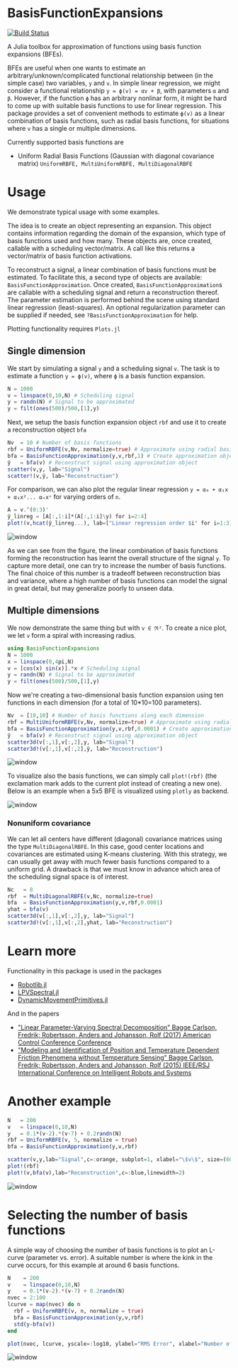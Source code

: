 # BasisFunctionExpansions

[![Build Status](https://travis-ci.org/baggepinnen/BasisFunctionExpansions.jl.svg?branch=master)](https://travis-ci.org/baggepinnen/BasisFunctionExpansions.jl)

A Julia toolbox for approximation of functions using basis function expansions (BFEs).

BFEs are useful when one wants to estimate an arbitrary/unknown/complicated functional relationship between (in the simple case) two variables, `y` and `v`. In simple linear regression, we might consider a functional relationship `y = ϕ(v) = αv + β`, with parameters `α` and `β`. However, if the function `ϕ` has an arbitrary nonlinar form, it might be hard to come up with suitable basis functions to use for linear regression. This package provides a set of convenient methods to estimate `ϕ(v)` as a linear combination of basis functions, such as radial basis functions, for situations where `v` has a single or multiple dimensions.

Currently supported basis functions are
* Uniform Radial Basis Functions (Gaussian with diagonal covariance matrix) `UniformRBFE, MultiUniformRBFE, MultiDiagonalRBFE`




# Usage
We demonstrate typical usage with some examples.

The idea is to create an object representing an expansion. This object contains information regarding the domain of the expansion, which type of basis functions used and how many. These objects are, once created, callable with a scheduling vector/matrix. A call like this returns a vector/matrix of basis function activations.

To reconstruct a signal, a linear combination of basis functions must be estimated. To facilitate this, a second type of objects are available: `BasisFunctionApproximation`. Once created, `BasisFunctionApproximation`s are callable with a scheduling signal and return a reconstruction thereof. The parameter estimation is performed behind the scene using standard linear regression (least-squares). An optional regularization parameter can be supplied if needed, see `?BasisFunctionApproximation` for help.

Plotting functionality requires `Plots.jl`

## Single dimension
We start by simulating a signal `y` and a scheduling signal `v`. The task is to estimate a function `y = ϕ(v)`, where `ϕ` is a basis function expansion.
```julia
N = 1000
v = linspace(0,10,N) # Scheduling signal
y = randn(N) # Signal to be approximated
y = filt(ones(500)/500,[1],y)
```

Next, we setup the basis function expansion object `rbf` and use it to create a reconstruction object `bfa`
```julia
Nv  = 10 # Number of basis functions
rbf = UniformRBFE(v,Nv, normalize=true) # Approximate using radial basis functions with constant width
bfa = BasisFunctionApproximation(y,v,rbf,1) # Create approximation object
ŷ   = bfa(v) # Reconstruct signal using approximation object
scatter(v,y, lab="Signal")
scatter!(v,ŷ, lab="Reconstruction")
```

For comparison, we can also plot the regular linear regression `y = α₀ + α₁x + α₂x²... αₙxⁿ` for varying orders of `n`.

```julia
A = v.^(0:3)'
ŷ_linreg = [A[:,1:i]*(A[:,1:i]\y) for i=2:4]
plot!(v,hcat(ŷ_linreg...), lab=["Linear regression order $i" for i=1:3]')
```
![window](figs/onedim.png)

As we can see from the figure, the linear combination of basis functions forming the reconstruction has learnt the overall structure of the signal `y`. To capture more detail, one can try to increase the number of basis functions. The final choice of this number is a tradeoff between reconstruction bias and variance, where a high number of basis functions can model the signal in great detail, but may generalize poorly to unseen data.


## Multiple dimensions
We now demonstrate the same thing but with `v ∈ ℜ²`. To create a nice plot, we let `v` form a spiral with increasing radius.
```julia
using BasisFunctionExpansions
N = 1000
x = linspace(0,4pi,N)
v = [cos(x) sin(x)].*x # Scheduling signal
y = randn(N) # Signal to be approximated
y = filt(ones(500)/500,[1],y)
```

Now we're creating a two-dimensional basis function expansion using ten functions in each dimension (for a total of 10*10=100 parameters).
```julia
Nv  = [10,10] # Number of basis functions along each dimension
rbf = MultiUniformRBFE(v,Nv, normalize=true) # Approximate using radial basis functions with constant width (Not isotropic, but all functions have the same diagonal covariance matrix)
bfa = BasisFunctionApproximation(y,v,rbf,0.0001) # Create approximation object
ŷ   = bfa(v) # Reconstruct signal using approximation object
scatter3d(v[:,1],v[:,2],y, lab="Signal")
scatter3d!(v[:,1],v[:,2],ŷ, lab="Reconstruction")
```
![window](figs/multidim.gif)

To visualize also the basis functions, we can simply call `plot!(rbf)` (the exclamation mark adds to the current plot instead of creating a new one).
Below is an example when a 5x5 BFE is visualized using `plotly` as backend.

![window](figs/multibase.png)


### Nonuniform covariance
We can let all centers have different (diagonal) covariance matrices using the type `MultiDiagonalRBFE`. In this case, good center locations and covariances are estimated using K-means clustering. With this strategy, we can usually get away with much fewer basis functions compared to a uniform grid. A drawback is that we must know in advance which area of the scheduling signal space is of interest.
```julia
Nc   = 8
rbf  = MultiDiagonalRBFE(v,Nc, normalize=true)
bfa  = BasisFunctionApproximation(y,v,rbf,0.0001)
yhat = bfa(v)
scatter3d(v[:,1],v[:,2],y, lab="Signal")
scatter3d!(v[:,1],v[:,2],yhat, lab="Reconstruction")
```

# Learn more
Functionality in this package is used in the packages
* [Robotlib.jl](https://github.com/baggepinnen/Robotlib.jl)
* [LPVSpectral.jl](https://github.com/baggepinnen/LPVSpectral.jl)
* [DynamicMovementPrimitives.jl](https://github.com/baggepinnen/DynamicMovementPrimitives.jl)

And in the papers
* ["Linear Parameter-Varying Spectral Decomposition"
Bagge Carlson, Fredrik; Robertsson, Anders and Johansson, Rolf
(2017) American Control Conference Conference](http://lup.lub.lu.se/record/ac32368e-e199-44ff-b76a-36668ac7d595)
* ["Modeling and Identification of Position and Temperature Dependent Friction Phenomena without Temperature Sensing"
Bagge Carlson, Fredrik; Robertsson, Anders and Johansson, Rolf
(2015) IEEE/RSJ International Conference on Intelligent Robots and Systems](http://lup.lub.lu.se/record/7613758)



# Another example

```julia
N   = 200
v   = linspace(0,10,N)
y   = 0.1*(v-2).*(v-7) + 0.2randn(N)
rbf = UniformRBFE(v, 5, normalize = true)
bfa = BasisFunctionApproximation(y,v,rbf)

scatter(v,y,lab="Signal",c=:orange, subplot=1, xlabel="\$v\$", size=(600,300))
plot!(rbf)
plot!(v,bfa(v),lab="Reconstruction",c=:blue,linewidth=2)
```
![window](figs/singlebase.png)

# Selecting the number of basis functions
A simple way of choosing the number of basis functions is to plot an L-curve (parameter vs. error). A suitable number is where the kink in the curve occurs, for this example at around 6 basis functions.
```julia
N    = 200
v    = linspace(0,10,N)
y    = 0.1*(v-2).*(v-7) + 0.2randn(N)
nvec = 2:100
lcurve = map(nvec) do n
  rbf = UniformRBFE(v, n, normalize = true)
  bfa = BasisFunctionApproximation(y,v,rbf)
  std(y-bfa(v))
end

plot(nvec, lcurve, yscale=:log10, ylabel="RMS Error", xlabel="Number of basis functions")
```
![window](figs/lcurve.png)
